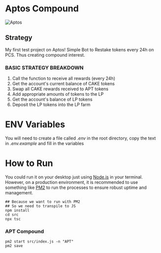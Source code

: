 # Aptos Compound
![Aptos](https://blog.pintu.co.id/wp-content/uploads/2023/07/pembaruan-jaringan-aptos.jpeg)


## Strategy 
My first test project on Aptos! Simple Bot to Restake tokens every 24h on PCS. Thus creating compound interest. 

### BASIC STRATEGY BREAKDOWN

1. Call the function to receive all rewards (every 24h)
2. Get the account's current balance of CAKE tokens
3. Swap all CAKE rewards received to APT tokens
4. Add appropriate amounts of tokens to the LP
5. Get the account's balance of LP tokens
6. Deposit the LP tokens into the LP farm

 
# ENV Variables 
You will need to create a file called *.env* in the root directory, copy the text in *.env.example* and fill in the variables 


# How to Run 
You could run it on your desktop just using [Node.js](https://github.com/nodejs/node) in your terminal. However, on a production environment, it is recommended to use something like [PM2](https://github.com/Unitech/pm2) to run the processes to ensure robust uptime and management. 
```shell
## Because we want to run with PM2
## So we need to transpile to JS 
npm install
cd src
npx tsc 

```

### APT Compound
```
pm2 start src/index.js -n "APT"
pm2 save

```
